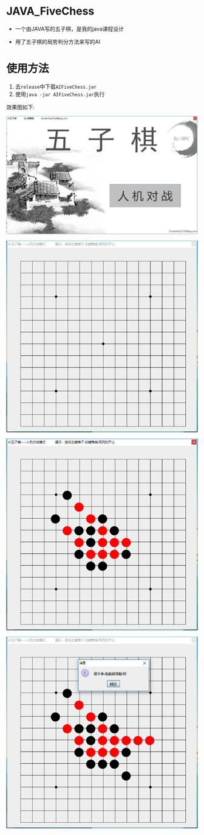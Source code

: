 # JAVA_FiveChess

- 一个由JAVA写的五子棋，是我的java课程设计

- 用了五子棋的局势判分方法来写的AI

# 使用方法

1. 去`release`中下载`AIFiveChess.jar`
2. 使用`java -jar AIFiveChess.jar`执行

效果图如下:

![](./images/1.png)

![](./images/2.png)

![](./images/3.png)

![](./images/4.png)
